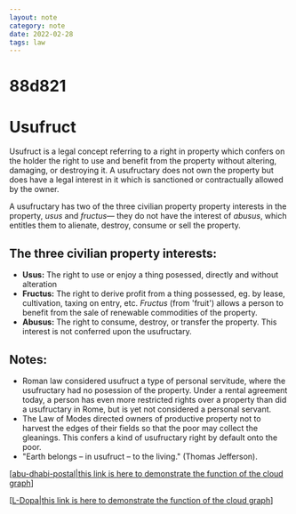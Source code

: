```yaml
---
layout: note
category: note
date: 2022-02-28
tags: law
---
```

# 88d821

# Usufruct

Usufruct is a legal concept referring to a right in property which confers on the holder the right to use and benefit from the property without altering, damaging, or destroying it. A usufructary does not own the property but does have a legal interest in it which is sanctioned or contractually allowed by the owner. 

A usufructary has two of the three civilian property property interests in the property, *usus* and *fructus*— they do not have the interest of *abusus*, which entitles them to alienate, destroy, consume or sell the property.

## The three civilian property interests:

- **Usus:** The right to use or enjoy a thing posessed, directly and without alteration
- **Fructus:** The right to derive profit from a thing possessed, eg. by lease, cultivation, taxing on entry, etc. *Fructus* (from 'fruit') allows a person to benefit from the sale of renewable commodities of the property.
- **Abusus:** The right to consume, destroy, or transfer the property. This interest is not conferred upon the usufructary. 

## Notes:
- Roman law considered usufruct a type of personal servitude, where the usufructary had no posession of the property. Under a rental agreement today, a person has even more restricted rights over a property than did a usufructary in Rome, but is yet not considered a personal servant.
-  The Law of Modes directed owners of productive property not to harvest the edges of their fields so that the poor may collect the gleanings. This confers a kind of usufructary right by default onto the poor.
-  "Earth belongs – in usufruct – to the living." (Thomas Jefferson). 
  


[[abu-dhabi-postal|this link is here to demonstrate the function of the cloud graph]]

[[L-Dopa|this link is here to demonstrate the function of the cloud graph]]

[//begin]: # "Autogenerated link references for markdown compatibility"
[abu-dhabi-postal|this link is here to demonstrate the function of the cloud graph]: abu-dhabi-postal "ce9297"
[L-Dopa|this link is here to demonstrate the function of the cloud graph]: L-Dopa "9538b7"
[//end]: # "Autogenerated link references"